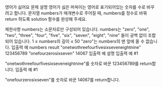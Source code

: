 영어가 싫어요
문제 설명
영어가 싫은 머쓱이는 영어로 표기되어있는 숫자를 수로 바꾸려고 합니다. 문자열 numbers가 매개변수로 주어질 때, numbers를 정수로 바꿔 return 하도록 solution 함수를 완성해 주세요.

제한사항
numbers는 소문자로만 구성되어 있습니다.
numbers는 "zero", "one", "two", "three", "four", "five", "six", "seven", "eight", "nine" 들이 공백 없이 조합되어 있습니다.
1 ≤ numbers의 길이 ≤ 50
"zero"는 numbers의 맨 앞에 올 수 없습니다.
입출력 예
numbers	result
"onetwothreefourfivesixseveneightnine"	123456789
"onefourzerosixseven"	14067
입출력 예 설명
입출력 예 #1

"onetwothreefourfivesixseveneightnine"를 숫자로 바꾼 123456789를 return합니다.
입출력 예 #1

"onefourzerosixseven"를 숫자로 바꾼 14067를 return합니다.